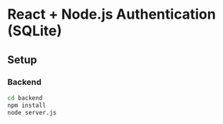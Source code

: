# React + Node.js Authentication (SQLite)

## Setup

### Backend
```bash
cd backend
npm install
node server.js
